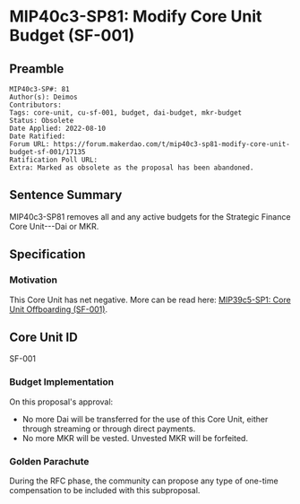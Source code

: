 # MIP40c3-SP81: Modify Core Unit Budget (SF-001)

## Preamble

```
MIP40c3-SP#: 81
Author(s): Deimos
Contributors:
Tags: core-unit, cu-sf-001, budget, dai-budget, mkr-budget
Status: Obsolete
Date Applied: 2022-08-10
Date Ratified:
Forum URL: https://forum.makerdao.com/t/mip40c3-sp81-modify-core-unit-budget-sf-001/17135
Ratification Poll URL:
Extra: Marked as obsolete as the proposal has been abandoned.
```

## Sentence Summary

MIP40c3-SP81 removes all and any active budgets for the Strategic Finance Core Unit---Dai or MKR.

## Specification

### Motivation

This Core Unit has net negative. More can be read here: [MIP39c5-SP1: Core Unit Offboarding (SF-001)](https://forum.makerdao.com/t/mip39c5-spxx-core-unit-offboarding-sf-001/17134).

## Core Unit ID

SF-001

### Budget Implementation

On this proposal's approval:

- No more Dai will be transferred for the use of this Core Unit, either through streaming or through direct payments.
- No more MKR will be vested. Unvested MKR will be forfeited.

### Golden Parachute

During the RFC phase, the community can propose any type of one-time compensation to be included with this subproposal.
